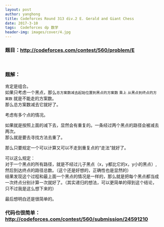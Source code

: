 ```yaml
---
layout: post
author: yanghong
title: Codeforces Round 313 div.2 E. Gerald and Giant Chess
date: 2017-3-10
tags:  Codeforces dp 数学
header-img: images/cover/4.jpg
---
```


### 题目：http://codeforces.com/contest/560/problem/E

<br>

### 题解：
肯定是组合。<br>
如果只考虑一个黑点，那么`总方案数减去起始位置到黑点的方案数` `乘上` `从黑点到终点的方案数` 就是不能走的方案数。<br>
那么总方案数减去它就好了。

<!--more-->

考虑有多个点的情况。

如果就是按照上面的减下去，显然会有重复的。一条经过两个黑点的路径会被减去两次。<br>
那么就是要去寻找方法去重了。

那么只要规定一个可以计算又可以不走到重复点的“走法”就好了。

可以这么规定：<br>
对于一个黑点的所有路径，就是不经过儿子黑点（x，y都比它的x，y小的黑点）,然后到达终点的路径总数。（这个还是好想的，正确性也是显然的）<br>
结果发现这个过程和最上面一个黑点的情况是一样的，那么就是把每个黑点都当成一次终点分别计算一次就好了。（其实递归的想法，可以更简单的得到这个结论，只不过我是这么想下来的）

最后想明白还是很简单的。<br>

### 代码也很简单：http://codeforces.com/contest/560/submission/24591210
